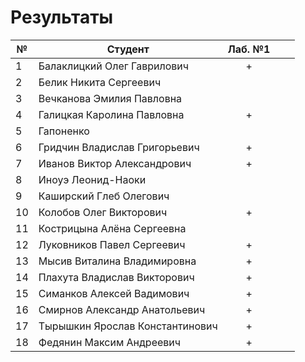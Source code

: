 # Результаты

| №   | Студент                         | Лаб. №1 |     |     |
| --- | ------------------------------- | :-----: | --- | --- |
| 1   | Балаклицкий Олег Гаврилович     |    +    |     |     |
| 2   | Белик Никита Сергеевич          |         |     |     |
| 3   | Вечканова Эмилия Павловна       |         |     |     |
| 4   | Галицкая Каролина Павловна      |    +    |     |     |
| 5   | Гапоненко                       |         |     |     |
| 6   | Гридчин Владислав Григорьевич   |    +    |     |     |
| 7   | Иванов Виктор Александрович     |    +    |     |     |
| 8   | Иноуэ Леонид-Наоки              |         |     |     |
| 9   | Каширский Глеб Олегович         |         |     |     |
| 10  | Колобов Олег Викторович         |    +    |     |     |
| 11  | Кострицына Алёна Сергеевна      |         |     |     |
| 12  | Луковников Павел Сергеевич      |    +    |     |     |
| 13  | Мысив Виталина Владимировна     |    +    |     |     |
| 14  | Плахута Владислав Викторович    |    +    |     |     |
| 15  | Симанков Алексей Вадимович      |    +    |     |     |
| 16  | Смирнов Александр Анатольевич   |    +    |     |     |
| 17  | Тырышкин Ярослав Константинович |    +    |     |     |
| 18  | Федянин Максим Андреевич        |    +    |     |     |
